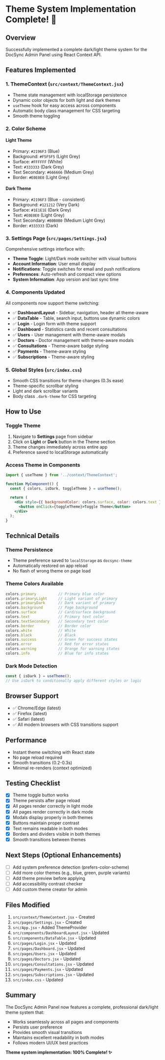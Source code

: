 # Theme System Implementation Complete! 🎨

## Overview
Successfully implemented a complete dark/light theme system for the DocSync Admin Panel using React Context API.

## Features Implemented

### 1. **ThemeContext** (`src/context/ThemeContext.jsx`)
- Theme state management with localStorage persistence
- Dynamic color objects for both light and dark themes
- `useTheme` hook for easy access across components
- Automatic body class management for CSS targeting
- Smooth theme toggling

### 2. **Color Scheme**

#### Light Theme
- Primary: `#2196F3` (Blue)
- Background: `#F5F5F5` (Light Grey)
- Surface: `#FFFFFF` (White)
- Text: `#333333` (Dark Grey)
- Text Secondary: `#666666` (Medium Grey)
- Border: `#E0E0E0` (Light Grey)

#### Dark Theme
- Primary: `#2196F3` (Blue - consistent)
- Background: `#121212` (Very Dark)
- Surface: `#1E1E1E` (Dark Grey)
- Text: `#E0E0E0` (Light Grey)
- Text Secondary: `#B0B0B0` (Medium Light Grey)
- Border: `#333333` (Dark)

### 3. **Settings Page** (`src/pages/Settings.jsx`)
Comprehensive settings interface with:
- **Theme Toggle**: Light/Dark mode switcher with visual buttons
- **Account Information**: User email display
- **Notifications**: Toggle switches for email and push notifications
- **Preferences**: Auto-refresh and compact view options
- **System Information**: App version and last sync time

### 4. **Components Updated**
All components now support theme switching:
- ✅ **DashboardLayout** - Sidebar, navigation, header all theme-aware
- ✅ **DataTable** - Table, search input, buttons use dynamic colors
- ✅ **Login** - Login form with theme support
- ✅ **Dashboard** - Statistics cards and recent consultations
- ✅ **Users** - User management with theme-aware modals
- ✅ **Doctors** - Doctor management with theme-aware modals
- ✅ **Consultations** - Theme-aware badge styling
- ✅ **Payments** - Theme-aware styling
- ✅ **Subscriptions** - Theme-aware styling

### 5. **Global Styles** (`src/index.css`)
- Smooth CSS transitions for theme changes (0.3s ease)
- Theme-specific scrollbar styling
- Light and dark scrollbar variants
- Body class `.dark-theme` for CSS targeting

## How to Use

### Toggle Theme
1. Navigate to **Settings** page from sidebar
2. Click on **Light** or **Dark** button in the Theme section
3. Theme changes immediately across entire app
4. Preference saved to localStorage automatically

### Access Theme in Components
```jsx
import { useTheme } from '../context/ThemeContext';

function MyComponent() {
  const { colors, isDark, toggleTheme } = useTheme();
  
  return (
    <div style={{ backgroundColor: colors.surface, color: colors.text }}>
      <button onClick={toggleTheme}>Toggle Theme</button>
    </div>
  );
}
```

## Technical Details

### Theme Persistence
- Theme preference saved to `localStorage` as `docsync-theme`
- Automatically restored on app reload
- No flash of wrong theme on page load

### Theme Colors Available
```javascript
colors.primary          // Primary blue color
colors.primaryLight     // Light variant of primary
colors.primaryDark      // Dark variant of primary
colors.background       // Page background
colors.surface          // Card/surface background
colors.text             // Primary text color
colors.textSecondary    // Secondary text color
colors.border           // Border color
colors.white            // White
colors.black            // Black
colors.success          // Green for success states
colors.error            // Red for error states
colors.warning          // Orange for warning states
colors.info             // Blue for info states
```

### Dark Mode Detection
```javascript
const { isDark } = useTheme();
// Use isDark to conditionally apply different styles or logic
```

## Browser Support
- ✅ Chrome/Edge (latest)
- ✅ Firefox (latest)
- ✅ Safari (latest)
- ✅ All modern browsers with CSS transitions support

## Performance
- Instant theme switching with React state
- No page reload required
- Smooth transitions (0.2-0.3s)
- Minimal re-renders (context optimized)

## Testing Checklist
- [x] Theme toggle button works
- [x] Theme persists after page reload
- [x] All pages render correctly in light mode
- [x] All pages render correctly in dark mode
- [x] Modals display properly in both themes
- [x] Buttons maintain proper contrast
- [x] Text remains readable in both modes
- [x] Borders and dividers visible in both themes
- [x] Smooth transitions between themes

## Next Steps (Optional Enhancements)
- [ ] Add system preference detection (prefers-color-scheme)
- [ ] Add more color themes (e.g., blue, green, purple variants)
- [ ] Add theme preview before applying
- [ ] Add accessibility contrast checker
- [ ] Add custom theme creator for admin

## Files Modified
1. `src/context/ThemeContext.jsx` - Created
2. `src/pages/Settings.jsx` - Created
3. `src/App.jsx` - Added ThemeProvider
4. `src/components/DashboardLayout.jsx` - Updated
5. `src/components/DataTable.jsx` - Updated
6. `src/pages/Login.jsx` - Updated
7. `src/pages/Dashboard.jsx` - Updated
8. `src/pages/Users.jsx` - Updated
9. `src/pages/Doctors.jsx` - Updated
10. `src/pages/Consultations.jsx` - Updated
11. `src/pages/Payments.jsx` - Updated
12. `src/pages/Subscriptions.jsx` - Updated
13. `src/index.css` - Updated

## Summary
The DocSync Admin Panel now features a complete, professional dark/light theme system that:
- Works seamlessly across all pages and components
- Persists user preference
- Provides smooth visual transitions
- Maintains excellent readability in both modes
- Follows modern UI/UX best practices

**Theme system implementation: 100% Complete! ✨**
